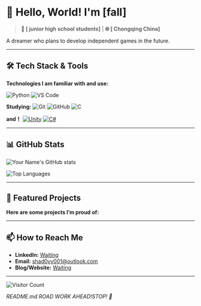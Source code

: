

<!--
**shad0vv001/shad0vv001** is a ✨ _special_ ✨ repository because its `README.md` (this file) appears on your GitHub profile.

Here are some ideas to get you started:

- 🔭 I’m currently working on ...
- 🌱 I’m currently learning ...
- 👯 I’m looking to collaborate on ...
- 🤔 I’m looking for help with ...
- 💬 Ask me about ...
- 📫 How to reach me: ...
- 😄 Pronouns: ...
- ⚡ Fun fact: ...
-->
<!-- 这是一个注释，在预览中不会显示。你可以用它来给自己做笔记。 -->

# 👋 Hello, World! I'm [fall]

> **🎯 [ junior high school students]** | **🌐 [ Chongqing China]**

A dreamer who plans to develop independent games in the future.

---

## 🛠️ Tech Stack & Tools

**Technologies I am familiar with and use:**

<!--![JavaScript](https://img.shields.io/badge/JavaScript-F7DF1E?style=for-the-badge&logo=javascript&logoColor=black)
![TypeScript](https://img.shields.io/badge/TypeScript-007ACC?style=for-the-badge&logo=typescript&logoColor=white)
![React](https://img.shields.io/badge/React-20232A?style=for-the-badge&logo=react&logoColor=61DAFB)
![Vue.js](https://img.shields.io/badge/Vue.js-35495E?style=for-the-badge&logo=vuedotjs&logoColor=4FC08D)
![Node.js](https://img.shields.io/badge/Node.js-339933?style=for-the-badge&logo=nodedotjs&logoColor=white)
![Git](https://img.shields.io/badge/Git-F05032?style=for-the-badge&logo=git&logoColor=white)
![VS Code](https://img.shields.io/badge/VS_Code-007ACC?style=for-the-badge&logo=visual-studio-code&logoColor=white)-->
![Python](https://img.shields.io/badge/Python-3776AB?style=for-the-badge&logo=python&logoColor=white)
![VS Code](https://img.shields.io/badge/VS_Code-007ACC?style=for-the-badge&logo=visual-studio-code&logoColor=white)

**Studying:**
![Git](https://img.shields.io/badge/Git-F05032?style=for-the-badge&logo=git&logoColor=white)
![GitHub](https://img.shields.io/badge/GitHub-181717?style=for-the-badge&logo=github&logoColor=white)
![C](https://img.shields.io/badge/C-A8B9CC?style=for-the-badge&logo=c&logoColor=black)

**and！**
[![Unity](https://img.shields.io/badge/Unity-100000?style=for-the-badge&logo=unity&logoColor=white)](https://unity.com/)
[![C#](https://img.shields.io/badge/C%23-239120?style=for-the-badge&logo=c-sharp&logoColor=white)](https://dotnet.microsoft.com/languages/csharp)

---

## 📊 GitHub Stats

<!-- 动态生成你的 GitHub 统计信息 -->
![Your Name's GitHub stats](https://github-readme-stats.vercel.app/api?username=YOUR_USERNAME&show_icons=true&theme=radical)

![Top Languages](https://github-readme-stats.vercel.app/api/top-langs/?username=YOUR_USERNAME&layout=compact&theme=radical)

---

## 🌟 Featured Projects

**Here are some projects I’m proud of:**

<!-- [**📦 Project One**](https://github.com/your-username/project-one) - 这是一个很棒的项目，它使用了 [技术栈]。它解决了 [什么问题]。
- [**🚀 Project Two**](https://github.com/your-username/project-two) - 另一个很酷的工具或应用，具有 [什么特点]。
- [**🔧 Project Three**](https://github.com/your-username/project-three) - 一个简洁高效的库或脚本。
-->
---

## 📫 How to Reach Me

- **LinkedIn:** [Waiting](https://linkedin.com/in/your-profile)
- **Email:** shad0vv001@outlook.com
- **Blog/Website:** [Waiting](https://your-blog.com)

---

<!-- 一个有趣的小尾巴 -->
![Visitor Count](https://komarev.com/ghpvc/?username=YOUR_USERNAME&color=blueviolet&style=flat-square)

*README.md ROAD WORK AHEAD!STOP! 🚧*